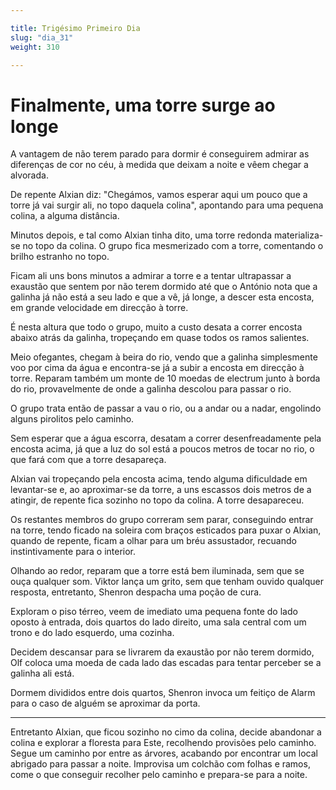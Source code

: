 ```yaml
---

title: Trigésimo Primeiro Dia
slug: "dia_31"
weight: 310

---
```


# Finalmente, uma torre surge ao longe

A vantagem de não terem parado para dormir é conseguirem admirar as diferenças de cor no céu, à medida que deixam a noite e vêem chegar a alvorada.

De repente Alxian diz: "Chegámos, vamos esperar aqui um pouco que a torre já vai surgir ali, no topo daquela colina", apontando para uma pequena colina, a alguma distância.

Minutos depois, e tal como Alxian tinha dito, uma torre redonda materializa-se no topo da colina. O grupo fica mesmerizado com a torre, comentando o brilho estranho no topo.

Ficam ali uns bons minutos a admirar a torre e a tentar ultrapassar a exaustão que sentem por não terem dormido até que o António nota que a galinha já não está a seu lado e que a vê, já longe, a descer esta encosta, em grande velocidade em direcção à torre.

É nesta altura que todo o grupo, muito a custo desata a correr encosta abaixo atrás da galinha, tropeçando em quase todos os ramos salientes.

Meio ofegantes, chegam à beira do rio, vendo que a galinha simplesmente voo por cima da água e encontra-se já a subir a encosta em direcção à torre.
Reparam também um monte de 10 moedas de electrum junto à borda do rio, provavelmente de onde a galinha descolou para passar o rio.

O grupo trata então de passar a vau o rio, ou a andar ou a nadar, engolindo alguns pirolitos pelo caminho.

Sem esperar que a água escorra, desatam a correr desenfreadamente pela encosta acima, já que a luz do sol está a poucos metros de tocar no rio, o que fará com que a torre desapareça.

Alxian vai tropeçando pela encosta acima, tendo alguma dificuldade em levantar-se e, ao aproximar-se da torre, a uns escassos dois metros de a atingir, de repente fica sozinho no topo da colina. A torre desapareceu.

Os restantes membros do grupo correram sem parar, conseguindo entrar na torre, tendo ficado na soleira com braços esticados para puxar o Alxian, quando de repente, ficam a olhar para um bréu assustador, recuando instintivamente para o interior.

Olhando ao redor, reparam que a torre está bem iluminada, sem que se ouça qualquer som. Viktor lança um grito, sem que tenham ouvido qualquer resposta, entretanto, Shenron despacha uma poção de cura.

Exploram o piso térreo, veem de imediato uma pequena fonte do lado oposto à entrada, dois quartos do lado direito, uma sala central com um trono e do lado esquerdo, uma cozinha.

Decidem descansar para se livrarem da exaustão por não terem dormido, Olf coloca uma moeda de cada lado das escadas para tentar perceber se a galinha ali está.

Dormem divididos entre dois quartos, Shenron invoca um feitiço de Alarm para o caso de alguém se aproximar da porta.

---

Entretanto Alxian, que ficou sozinho no cimo da colina, decide abandonar a colina e explorar a floresta para Este, recolhendo provisões pelo caminho.
Segue um caminho por entre as árvores, acabando por encontrar um local abrigado para passar a noite. Improvisa um colchão com folhas e ramos, come o que conseguir recolher pelo caminho e prepara-se para a noite.
